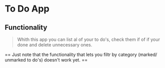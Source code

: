 # To Do App

## Functionality

> Whith this app you can list al of your to do's, check them if of if your done and delete unnecessary ones.

== Just note that the functionality that lets you filtr by category (marked/ unmarked to do's) doesn't work yet. ==